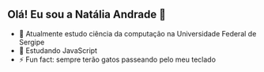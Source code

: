 ## Olá! Eu sou a Natália Andrade 👋

- 🔭 Atualmente estudo ciência da computação na Universidade Federal de Sergipe
- 🌱 Estudando JavaScript
- ⚡ Fun fact: sempre terão gatos passeando pelo meu teclado

